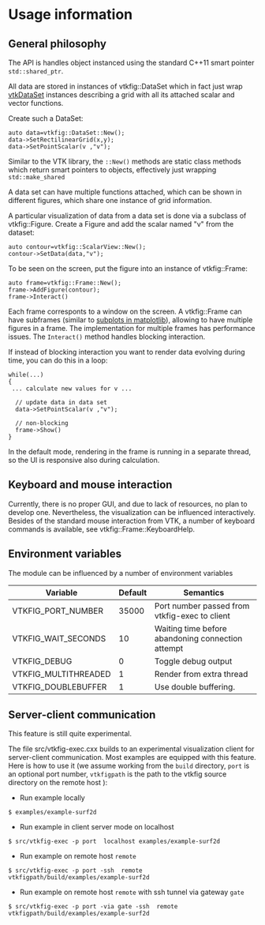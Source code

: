 Usage information
=================

## General philosophy
The API is handles object instanced using the standard C++11 smart pointer `std::shared_ptr`.

All data are stored in instances of vtkfig::DataSet which in fact just wrap [vtkDataSet](http://www.vtk.org/doc/nightly/html/classvtkDataSet.html) instances describing a grid with all its attached scalar and vector functions.

Create such a DataSet:
~~~
auto data=vtkfig::DataSet::New();
data->SetRectilinearGrid(x,y);
data->SetPointScalar(v ,"v");
~~~
Similar to the VTK library, the `::New()` methods are static class methods which return  smart pointers to objects, effectively just wrapping `std::make_shared`

A data set can have multiple functions attached, which can be shown in different figures, which share one instance of grid information.


A particular visualization of data from a data set is done via a subclass of vtkfig::Figure. Create a  Figure and add the scalar named "v" from the dataset:
~~~
auto contour=vtkfig::ScalarView::New();
contour->SetData(data,"v");
~~~


To be seen on the screen, put the figure into an instance of vtkfig::Frame:
~~~
auto frame=vtkfig::Frame::New();
frame->AddFigure(contour);
frame->Interact()
~~~

Each frame corresponts to a window on the screen. A vtkfig::Frame can have subframes (similar to [subplots in matplotlib](https://matplotlib.org/examples/pylab_examples/subplot_demo.html)), allowing to have multiple figures in a frame. The implementation for multiple frames has performance issues.
The `Interact()` method handles blocking interaction.

If instead of blocking interaction you want to render data evolving during time, you can do this in a loop:
~~~
while(...)
{
 ... calculate new values for v ...

  // update data in data set 
  data->SetPointScalar(v ,"v");

  // non-blocking
  frame->Show()
}
~~~

In the default mode, rendering in the frame is running in a separate thread, so the UI is responsive also during calculation.


## Keyboard and mouse interaction

Currently, there is no proper GUI, and due to lack of resources, no plan to develop one.  Nevertheless, the visualization can be influenced interactively.  Besides of the standard mouse interaction from VTK, a number of keyboard commands is available, see vtkfig::Frame::KeyboardHelp.

## Environment variables

The module can be influenced by a number of environment variables

| Variable             | Default | Semantics                                         |
|----------------------|---------|---------------------------------------------------|
| VTKFIG_PORT_NUMBER   |   35000 | Port number passed from vtkfig-exec to client     |
| VTKFIG_WAIT_SECONDS  |      10 | Waiting time before abandoning connection attempt |
| VTKFIG_DEBUG         |       0 | Toggle debug output                               |
| VTKFIG_MULTITHREADED |       1 | Render from extra thread                          |
| VTKFIG_DOUBLEBUFFER  |       1 | Use double buffering.                             |



## Server-client  communication

This feature is still quite experimental.

The file  src/vtkfig-exec.cxx builds to an  experimental visualization client  for server-client  communication. Most  examples are  equipped with this feature.  Here is how to  use it (we assume working from the ``build``   directory,   ``port``   is  an   optional   port   number, ``vtkfigpath``  is the  path to  the  vtkfig source  directory on  the remote host ):

   - Run example locally

~~~
$ examples/example-surf2d
~~~

   - Run example in client server mode on localhost

~~~
$ src/vtkfig-exec -p port  localhost examples/example-surf2d
~~~


   - Run example on remote host ``remote``

~~~
$ src/vtkfig-exec -p port -ssh  remote vtkfigpath/build/examples/example-surf2d
~~~

   - Run example on remote host ``remote`` with ssh tunnel via gateway  ``gate``

~~~
$ src/vtkfig-exec -p port -via gate -ssh  remote vtkfigpath/build/examples/example-surf2d
~~~

